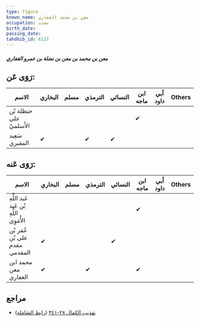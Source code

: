```yaml
---
type: figure
known_name: معن بن محمد الغفاري
occupation: محدث
birth_date:
passing_date:
tahdhib_id: 6117
---
```

##### معن بن محمد بن معن بن نضلة بن عمرو الغفاري

## رَوَى عَن:
| الاسم                   | البخاري | مسلم | الترمذي | النسائي | ابن ماجه | أبي داود | Others |
| ----------------------- | ------- | ---- | ------- | ------- | -------- | -------- | ------ |
| حنظلة بْن علي الأَسلميّ |         |      |         |         | ✔        |          |        |
| سَعِيد المقبري          | ✔       |      | ✔       | ✔       |          |          |        |
## رَوَى عَنه:
| الاسم                                   | البخاري | مسلم | الترمذي | النسائي | ابن ماجه | أبي داود | Others |
| --------------------------------------- | ------- | ---- | ------- | ------- | -------- | -------- | ------ |
| عَبد اللَّهِ بْن عَبد اللَّهِ الأُمَوِي |         |      |         |         | ✔        |          |        |
| عُمَر بْن علي بْن مقدم المقدمي          | ✔       |      |         | ✔       |          |          |        |
| محمد ابن معن الغفاري                    | ✔       |      | ✔       |         | ✔        |          |        |
## مراجع
- [تهذيب الكمال ٢٨-٣٤١](obsidian://open?vault=Tahdhib-al-Kamal&file=Figures/٦١١٧-معن%20بن%20محمد%20بن%20معن%20بن%20نضلة%20بن%20عمرو%20الغفاري) ([رابط الشاملة](https://shamela.ws/book/3722/15316))